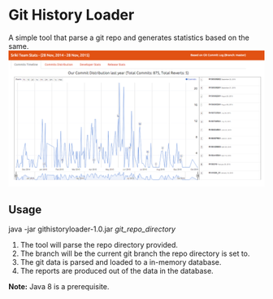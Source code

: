 Git History Loader
===================
A simple tool that parse a git repo and generates statistics based on the same.
![git_stats_image](git_stats.png)

Usage
-----------
java -jar githistoryloader-1.0.jar  *git_repo_directory*

1.  The tool will parse the repo directory provided. 
2.  The branch will be the current git branch the repo directory is set to.
3. The git data is parsed and loaded to a in-memory database.
4. The reports are produced out of the data in the database.  

**Note:** Java 8 is a prerequisite.